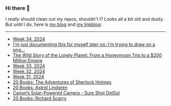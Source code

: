 ### Hi there 👋

I _really_ should clean out my repos, shouldn't I? Looks all a bit old and dusty. But until I do, here is [my blog](https://lostfocus.de/) and [my linkblog](https://dominikschwind.com/links):

--- 

<!-- POST-LIST:START -->
- [Week 34, 2024](https://lostfocus.de/2024/08/25/week-34-2024/)
- [I&#39;m just documenting this for myself later on: I&#39;m trying to draw on a png…](https://lostfocus.de/2024/08/24/233231/)
- [The Wild Story of the Lonely Planet: From a Honeymoon Trip to a $200 Million Empire](https://www.youtube.com/watch?v=we19S7tJoSE)
- [Week 33, 2024](https://lostfocus.de/2024/08/20/week-33-2024/)
- [Week 32, 2024](https://lostfocus.de/2024/08/12/week-32-2024/)
- [Week 31, 2024](https://lostfocus.de/2024/08/06/week-31-2024/)
- [20 Books: The Adventures of Sherlock Holmes](https://lostfocus.de/2024/08/02/20-books-the-adventures-of-sherlock-holmes/)
- [20 Books: Astrid Lindgren](https://lostfocus.de/2024/08/01/20-books-astrid-lindgren/)
- [Canon’s Solar-Powered Camera - Sure Shot DelSol](https://www.youtube.com/watch?v=MDcpKXHjd2Q)
- [20 Books: Richard Scarry](https://lostfocus.de/2024/07/31/20-books-richard-scarry/)
<!-- POST-LIST:END -->

<!--
**lostfocus/lostfocus** is a ✨ _special_ ✨ repository because its `README.md` (this file) appears on your GitHub profile.

Here are some ideas to get you started:

- 🔭 I’m currently working on ...
- 🌱 I’m currently learning ...
- 👯 I’m looking to collaborate on ...
- 🤔 I’m looking for help with ...
- 💬 Ask me about ...
- 📫 How to reach me: ...
- 😄 Pronouns: ...
- ⚡ Fun fact: ...
-->
